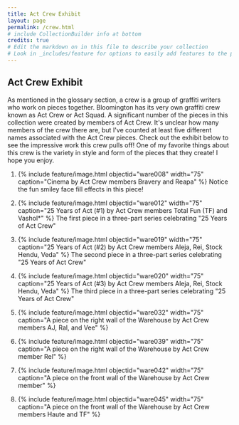 ```yaml
---
title: Act Crew Exhibit 
layout: page 
permalink: /crew.html
# include CollectionBuilder info at bottom
credits: true
# Edit the markdown on in this file to describe your collection
# Look in _includes/feature for options to easily add features to the page
---
```


## Act Crew Exhibit 

As mentioned in the glossary section, a crew is a group of graffiti writers who work on pieces together. Bloomington has its very own graffiti crew known as Act Crew or Act Squad. A significant number of the pieces in this collection were created by members of Act Crew. It's unclear how many members of the crew there are, but I've counted at least five different names associated with the Act Crew pieces. Check out the exhibit below to see the impressive work this crew pulls off! One of my favorite things about this crew is the variety in style and form of the pieces that they create! I hope you enjoy. 

1. {% include feature/image.html objectid="ware008" width="75" caption="Cinema by Act Crew members Bravery and Reapa" %}
    Notice the fun smiley face fill effects in this piece!

2. {% include feature/image.html objectid="ware012" width="75" caption="25 Years of Act (#1) by Act Crew members Total Fun (TF) and Vashol*" %}
The first piece in a three-part series celebrating "25 Years of Act Crew" 

3. {% include feature/image.html objectid="ware019" width="75" caption="25 Years of Act (#2) by Act Crew members Aleja, Rei, Stock Hendu, Veda" %} 
The second piece in a three-part series celebrating "25 Years of Act Crew"

4. {% include feature/image.html objectid="ware020" width="75" caption="25 Years of Act (#3) by Act Crew members Aleja, Rei, Stock Hendu, Veda" %} 
The third piece in a three-part series celebrating "25 Years of Act Crew" 

5. {% include feature/image.html objectid="ware032" width="75" caption="A piece on the right wall of the Warehouse by Act Crew members AJ, Ral, and Vee" %}

6. {% include feature/image.html objectid="ware039" width="75" caption="A piece on the right wall of the Warehouse by Act Crew member Rel" %}

7. {% include feature/image.html objectid="ware042" width="75" caption="A piece on the front wall of the Warehouse by Act Crew member" %}

8. {% include feature/image.html objectid="ware045" width="75" caption="A piece on the front wall of the Warehouse by Act Crew members Haute and TF" %}